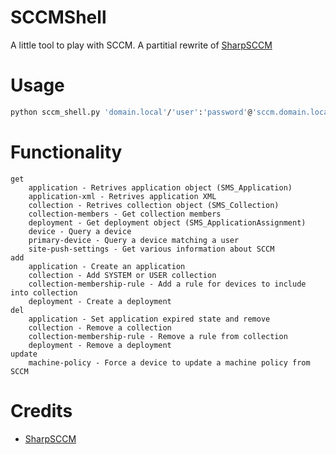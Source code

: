 # SCCMShell

A little tool to play with SCCM. A partitial rewrite of [SharpSCCM](https://github.com/Mayyhem/SharpSCCM)

# Usage

```bash
python sccm_shell.py 'domain.local'/'user':'password'@'sccm.domain.local' <SiteCode>
```

# Functionality

```
get
    application - Retrives application object (SMS_Application)
    application-xml - Retrives application XML
    collection - Retrives collection object (SMS_Collection)
    collection-members - Get collection members
    deployment - Get deployment object (SMS_ApplicationAssignment)
    device - Query a device
    primary-device - Query a device matching a user
    site-push-settings - Get various information about SCCM
add
    application - Create an application
    collection - Add SYSTEM or USER collection
    collection-membership-rule - Add a rule for devices to include into collection
    deployment - Create a deployment
del
    application - Set application expired state and remove
    collection - Remove a collection
    collection-membership-rule - Remove a rule from collection
    deployment - Remove a deployment
update
    machine-policy - Force a device to update a machine policy from SCCM
```

# Credits

* [SharpSCCM](https://github.com/Mayyhem/SharpSCCM)
